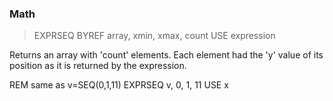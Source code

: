 ### Math

> EXPRSEQ BYREF array, xmin, xmax, count USE expression

Returns an array with 'count' elements. Each element had the 'y' value of its position as it is returned by the expression.


REM same as v=SEQ(0,1,11)
EXPRSEQ v, 0, 1, 11 USE x


